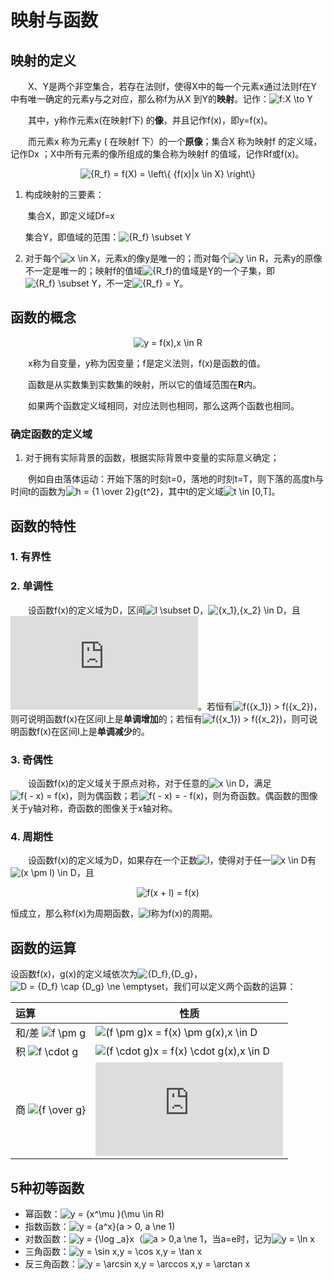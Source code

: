 # 映射与函数

## 映射的定义

&emsp;&emsp;X、Y是两个非空集合，若存在法则f，使得X中的每一个元素x通过法则f在Y中有唯一确定的元素y与之对应，那么称f为从X 到Y的**映射**。记作：<img src="https://latex.codecogs.com/svg.latex?f:X&space;\to&space;Y" title="f:X \to Y" />

&emsp;&emsp;其中，y称作元素x(在映射f下) 的**像**，并且记作f(x)，即y=f(x)。

&emsp;&emsp;而元素x 称为元素y ( 在映射f 下）的一个**原像**；集合X 称为映射f 的定义域，记作Dx ；X中所有元素的像所组成的集合称为映射f 的值域，记作Rf或f(x)。

<center><img src="https://latex.codecogs.com/svg.latex?{R_f}&space;=&space;f(X)&space;=&space;\left\{&space;{f(x)|x&space;\in&space;X}&space;\right\}" title="{R_f} = f(X) = \left\{ {f(x)|x \in X} \right\}" /></center>

<Note type="tip">

1. 构成映射的三要素：

   ​    集合X，即定义域Df=x

   ​    集合Y，即值域的范围：<img src="https://latex.codecogs.com/svg.latex?{R_f}&space;\subset&space;Y" title="{R_f} \subset Y" />

2. 对于每个<img src="https://latex.codecogs.com/svg.latex?x&space;\in&space;X" title="x \in X" />，元素x的像y是唯一的；而对每个<img src="https://latex.codecogs.com/svg.latex?y&space;\in&space;R" title="y \in R" />，元素y的原像不一定是唯一的；映射f的值域<img src="https://latex.codecogs.com/svg.latex?{R_f}" title="{R_f}" />的值域是Y的一个子集，即<img src="https://latex.codecogs.com/svg.latex?{R_f}&space;\subset&space;Y" title="{R_f} \subset Y" />，不一定<img src="https://latex.codecogs.com/svg.latex?{R_f}&space;=&space;Y" title="{R_f} = Y" />。

</Note>



## 函数的概念

<center><img src="https://latex.codecogs.com/svg.latex?y&space;=&space;f(x),x&space;\in&space;R" title="y = f(x),x \in R" /></center>

&emsp;&emsp;x称为自变量，y称为因变量；f是定义法则，f(x)是函数的值。

&emsp;&emsp;函数是从实数集到实数集的映射，所以它的值域范围在**R**内。

&emsp;&emsp;如果两个函数定义域相同，对应法则也相同，那么这两个函数也相同。



### 确定函数的定义域

1. 对于拥有实际背景的函数，根据实际背景中变量的实际意义确定；

&emsp;&emsp;例如自由落体运动：开始下落的时刻t=0，落地的时刻t=T，则下落的高度h与时间t的函数为<img src="https://latex.codecogs.com/svg.latex?h&space;=&space;{1&space;\over&space;2}g{t^2}" title="h = {1 \over 2}g{t^2}" />，其中t的定义域<img src="https://latex.codecogs.com/svg.latex?t&space;\in&space;[0,T]" title="t \in [0,T]" />。



## 函数的特性

### 1. 有界性

### 2. 单调性

&emsp;&emsp;设函数f(x)的定义域为D，区间<img src="https://latex.codecogs.com/svg.latex?I&space;\subset&space;D" title="I \subset D" />，<img src="https://latex.codecogs.com/svg.latex?{x_1},{x_2}&space;\in&space;I" title="{x_1},{x_2} \in D" />，且![](https://latex.codecogs.com/svg.latex?%7Bx_1%7D%20%3C%20%7Bx_2%7D)。若恒有<img src="https://latex.codecogs.com/svg.latex?f({x_1})&space;>&space;f({x_2})" title="f({x_1}) > f({x_2})" />，则可说明函数f(x)在区间I上是**单调增加**的；若恒有<img src="https://latex.codecogs.com/svg.latex?f({x_1})&space;>&space;f({x_2})" title="f({x_1}) > f({x_2})" />，则可说明函数f(x)在区间I上是**单调减少**的。

### 3. 奇偶性

&emsp;&emsp;设函数f(x)的定义域关于原点对称，对于任意的<img src="https://latex.codecogs.com/svg.latex?x&space;\in&space;D" title="x \in D" />，满足<img src="https://latex.codecogs.com/svg.latex?f(- x)&space;=&space;f(&space;&space;x)" title="f( - x) = f(x)" />，则为偶函数；若<img src="https://latex.codecogs.com/svg.latex?f(&space;-&space;x)&space;=&space;-&space;f(x)" title="f( - x) = - f(x)" />，则为奇函数。偶函数的图像关于y轴对称，奇函数的图像关于x轴对称。

### 4. 周期性

&emsp;&emsp;设函数f(x)的定义域为D，如果存在一个正数<img src="https://latex.codecogs.com/svg.latex?l" title="l" />，使得对于任一<img src="https://latex.codecogs.com/svg.latex?x&space;\in&space;D" title="x \in D" />有<img src="https://latex.codecogs.com/svg.latex?(x&space;\pm&space;l)&space;\in&space;D" title="(x \pm l) \in D" />，且

<center><img src="https://latex.codecogs.com/svg.latex?f(x&space;&plus;&space;l)&space;=&space;f(x)" title="f(x + l) = f(x)" /></center>

恒成立，那么称f(x)为周期函数，<img src="https://latex.codecogs.com/svg.latex?l" title="l" />称为f(x)的周期。



## 函数的运算

设函数f(x)，g(x)的定义域依次为<img src="https://latex.codecogs.com/svg.latex?{D_f},{D_g}" title="{D_f},{D_g}" />，<img src="https://latex.codecogs.com/svg.latex?D&space;=&space;{D_f}&space;\cap&space;{D_g}&space;\ne&space;\emptyset" title="D = {D_f} \cap {D_g} \ne \emptyset" />，我们可以定义两个函数的运算：

| 运算                                                         | 性质                                                         |
| :----------------------------------------------------------- | ------------------------------------------------------------ |
| 和/差 <img src="https://latex.codecogs.com/svg.latex?f&space;\pm&space;g" title="f \pm g" /> | <img src="https://latex.codecogs.com/svg.latex?(f&space;\pm&space;g)x&space;=&space;f(x)&space;\pm&space;g(x),x&space;\in&space;D" title="(f \pm g)x = f(x) \pm g(x),x \in D" /> |
| 积 <img src="https://latex.codecogs.com/svg.latex?f&space;\cdot&space;g" title="f \cdot g" /> | <img src="https://latex.codecogs.com/svg.latex?(f&space;\cdot&space;g)x&space;=&space;f(x)&space;\cdot&space;g(x),x&space;\in&space;D" title="(f \cdot g)x = f(x) \cdot g(x),x \in D" /> |
| 商 <img src="https://latex.codecogs.com/svg.latex?{f&space;\over&space;g}" title="{f \over g}" /> | ![](https://latex.codecogs.com/svg.latex?%5Cleft%28%20%7B%7Bf%20%5Cover%20g%7D%7D%20%5Cright%29%28x%29%20%3D%20%7B%7Bf%28x%29%7D%20%5Cover%20%7Bg%28x%29%7D%7D%2Cx%20%5Cin%20D%5Cbackslash%20%5Cleft%5C%7B%20%7Bx%7Cg%28x%29%20%3D%200%2Cx%20%5Cin%20D%7D%20%5Cright%5C%7D) |



## 5种初等函数

- 幂函数：<img src="https://latex.codecogs.com/svg.latex?y&space;=&space;{x^\mu&space;}(\mu&space;\in&space;R)" title="y = {x^\mu }(\mu \in R)" />
- 指数函数：<img src="https://latex.codecogs.com/svg.latex?y&space;=&space;{a^x}(a&space;>&space;0,&space;a&space;\ne&space;1)" title="y = {a^x}(a > 0, a \ne 1)" />
- 对数函数：<img src="https://latex.codecogs.com/svg.latex?y&space;=&space;{\log&space;_a}x" title="y = {\log _a}x" />（<img src="https://latex.codecogs.com/svg.latex?a&space;>&space;0,a&space;\ne&space;1" title="a > 0,a \ne 1" />，当a=e时，记为<img src="https://latex.codecogs.com/svg.latex?y&space;=&space;\ln&space;x" title="y = \ln x" />
- 三角函数：<img src="https://latex.codecogs.com/svg.latex?y&space;=&space;\sin&space;x,y&space;=&space;\cos&space;x,y&space;=&space;\tan&space;x" title="y = \sin x,y = \cos x,y = \tan x" />
- 反三角函数：<img src="https://latex.codecogs.com/svg.latex?y&space;=&space;\arcsin&space;x,y&space;=&space;\arccos&space;x,y&space;=&space;\arctan&space;x" title="y = \arcsin x,y = \arccos x,y = \arctan x" />

